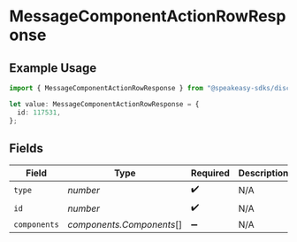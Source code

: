 # MessageComponentActionRowResponse

## Example Usage

```typescript
import { MessageComponentActionRowResponse } from "@speakeasy-sdks/discord/models/components";

let value: MessageComponentActionRowResponse = {
  id: 117531,
};
```

## Fields

| Field                     | Type                      | Required                  | Description               |
| ------------------------- | ------------------------- | ------------------------- | ------------------------- |
| `type`                    | *number*                  | :heavy_check_mark:        | N/A                       |
| `id`                      | *number*                  | :heavy_check_mark:        | N/A                       |
| `components`              | *components.Components*[] | :heavy_minus_sign:        | N/A                       |